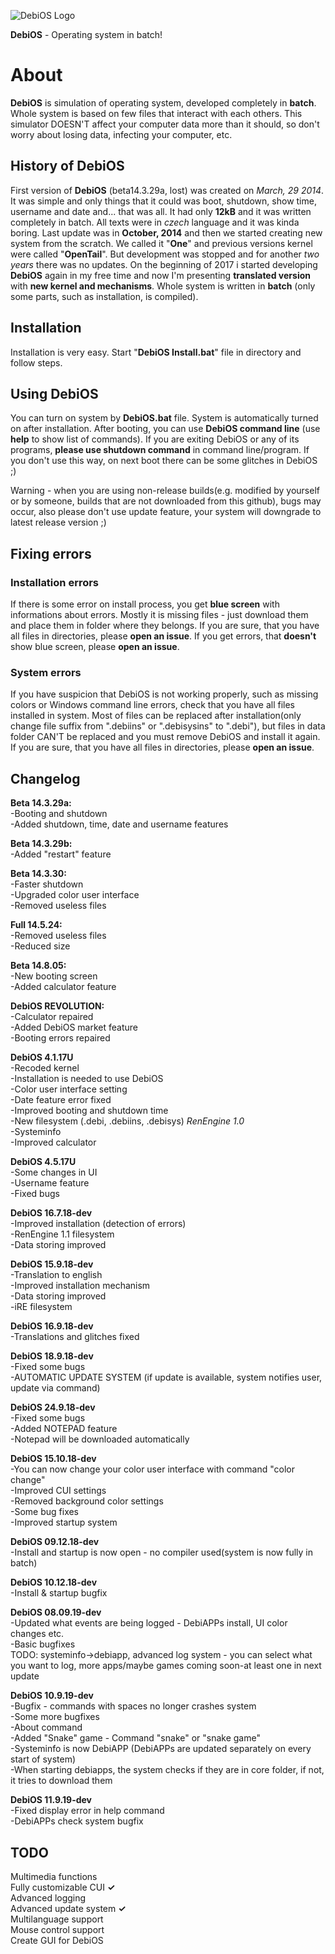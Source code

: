 ![DebiOS Logo](http://downloadings.sweb.cz/debioaslogo.png)

**DebiOS** - Operating system in batch!


# About
**DebiOS** is simulation of operating system, developed completely in **batch**. Whole system is based on few files that interact with each others. This simulator DOESN'T affect your computer data more than it should, so don't worry about losing data, infecting your computer, etc.

## History of DebiOS  
First version of **DebiOS** (beta14.3.29a, lost) was created on *March, 29 2014*. It was simple and only things that it could was boot, shutdown, show time, username and date and... that was all. It had only **12kB** and it was written completely in batch. All texts were in *czech* language and it was kinda boring. Last update was in **October, 2014** and then we started creating new system from the scratch. We called it "**One**" and previous versions kernel were called "**OpenTail**". But development was stopped and for another
*two years* there was no updates. On the beginning of 2017 i started developing **DebiOS** again in my free time and now I'm presenting
**translated version** with **new kernel and mechanisms**. Whole system is written in **batch** (only some parts, such as installation, is compiled).

## Installation

Installation is very easy. Start "**DebiOS Install.bat**" file in directory and follow steps.

## Using DebiOS

You can turn on system by **DebiOS.bat** file. System is automatically turned on after installation. After booting, you can use **DebiOS command line** (use **help** to show list of commands). If you are exiting DebiOS or any of its programs, **please use shutdown command** in command line/program. If you don't use this way, on next boot there can be some glitches in DebiOS ;)  

Warning - when you are using non-release builds(e.g. modified by yourself or by someone, builds that are not downloaded from this github), bugs may occur, also please don't use update feature, your system will downgrade to latest release version ;)  

## Fixing errors

### Installation errors  
If there is some error on install process, you get **blue screen** with informations about errors. Mostly it is missing files - just download them and place them in folder where they belongs. If you are sure, that you have all files in directories, please **open an issue**. If you get errors, that **doesn't** show blue screen, please **open an issue**.

### System errors  
If you have suspicion that DebiOS is not working properly, such as missing colors or Windows command line errors, check that you have all files installed in system. Most of files can be replaced after installation(only change file suffix from ".debiins" or ".debisysins" to ".debi"), but files in data folder CAN'T be replaced and you must remove DebiOS and install it again. If you are sure, that you have all files in directories, please **open an issue**.

## Changelog  

**Beta 14.3.29a:**   
-Booting and shutdown  
-Added shutdown, time, date and username features  

**Beta 14.3.29b:**   
-Added "restart" feature   

**Beta 14.3.30:**   
-Faster shutdown  
-Upgraded color user interface  
-Removed useless files  

**Full 14.5.24:**  
-Removed useless files  
-Reduced size  

**Beta 14.8.05:**  
-New booting screen  
-Added calculator feature  

**DebiOS REVOLUTION:**  
-Calculator repaired  
-Added DebiOS market feature  
-Booting errors repaired  

**DebiOS 4.1.17U**  
-Recoded kernel  
-Installation is needed to use DebiOS  
-Color user interface setting  
-Date feature error fixed  
-Improved booting and shutdown time  
-New filesystem (.debi, .debiins, .debisys) *RenEngine 1.0*  
-Systeminfo  
-Improved calculator  

**DebiOS 4.5.17U**  
-Some changes in UI  
-Username feature  
-Fixed bugs  

**DebiOS 16.7.18-dev**  
-Improved installation (detection of errors)  
-RenEngine 1.1 filesystem  
-Data storing improved  

**DebiOS 15.9.18-dev**  
-Translation to english  
-Improved installation mechanism  
-Data storing improved  
-iRE filesystem  

**DebiOS 16.9.18-dev**  
-Translations and glitches fixed  

**DebiOS 18.9.18-dev**  
-Fixed some bugs   
-AUTOMATIC UPDATE SYSTEM (if update is available, system notifies user, update via command)   

**DebiOS 24.9.18-dev**  
-Fixed some bugs   
-Added NOTEPAD feature  
-Notepad will be downloaded automatically   

**DebiOS 15.10.18-dev**  
-You can now change your color user interface with command "color change"     
-Improved CUI settings  
-Removed background color settings  
-Some bug fixes  
-Improved startup system  

**DebiOS 09.12.18-dev**  
-Install and startup is now open - no compiler used(system is now fully in batch)    
  
**DebiOS 10.12.18-dev**  
-Install & startup bugfix  

**DebiOS 08.09.19-dev**  
-Updated what events are being logged - DebiAPPs install, UI color changes etc.   
-Basic bugfixes   
TODO: systeminfo->debiapp, advanced log system - you can select what you want to log, more apps/maybe games coming soon-at least one in next update  

**DebiOS 10.9.19-dev**  
-Bugfix - commands with spaces no longer crashes system   
-Some more bugfixes  
-About command  
-Added "Snake" game - Command "snake" or "snake game"  
-Systeminfo is now DebiAPP (DebiAPPs are updated separately on every start of system)  
-When starting debiapps, the system checks if they are in core folder, if not, it tries to download them  

**DebiOS 11.9.19-dev**  
-Fixed display error in help command  
-DebiAPPs check system bugfix  
  

## TODO  

Multimedia functions  
Fully customizable CUI **✓**    
Advanced logging    
Advanced update system **✓**  
Multilanguage support  
Mouse control support  
Create GUI for DebiOS  
